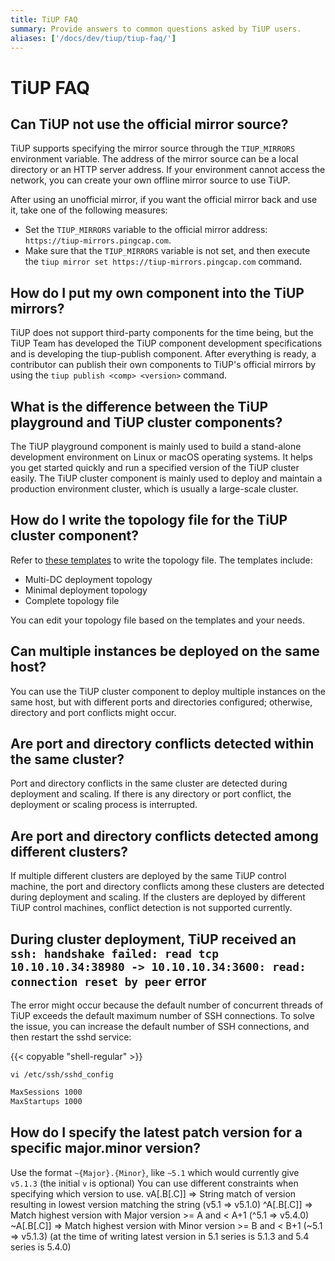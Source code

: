 ```yaml
---
title: TiUP FAQ
summary: Provide answers to common questions asked by TiUP users.
aliases: ['/docs/dev/tiup/tiup-faq/']
---
```


# TiUP FAQ

## Can TiUP not use the official mirror source?

TiUP supports specifying the mirror source through the `TIUP_MIRRORS` environment variable. The address of the mirror source can be a local directory or an HTTP server address. If your environment cannot access the network, you can create your own offline mirror source to use TiUP.

After using an unofficial mirror, if you want the official mirror back and use it, take one of the following measures:

- Set the `TIUP_MIRRORS` variable to the official mirror address: `https://tiup-mirrors.pingcap.com`.
- Make sure that the `TIUP_MIRRORS` variable is not set, and then execute the `tiup mirror set https://tiup-mirrors.pingcap.com` command.

## How do I put my own component into the TiUP mirrors?

TiUP does not support third-party components for the time being, but the TiUP Team has developed the TiUP component development specifications and is developing the tiup-publish component. After everything is ready, a contributor can publish their own components to TiUP's official mirrors by using the `tiup publish <comp> <version>` command.

## What is the difference between the TiUP playground and TiUP cluster components?

The TiUP playground component is mainly used to build a stand-alone development environment on Linux or macOS operating systems. It helps you get started quickly and run a specified version of the TiUP cluster easily. The TiUP cluster component is mainly used to deploy and maintain a production environment cluster, which is usually a large-scale cluster.

## How do I write the topology file for the TiUP cluster component?

Refer to [these templates](https://github.com/pingcap/tiup/tree/master/examples) to write the topology file. The templates include:

- Multi-DC deployment topology
- Minimal deployment topology
- Complete topology file

You can edit your topology file based on the templates and your needs.

## Can multiple instances be deployed on the same host?

You can use the TiUP cluster component to deploy multiple instances on the same host, but with different ports and directories configured; otherwise, directory and port conflicts might occur.

## Are port and directory conflicts detected within the same cluster?

Port and directory conflicts in the same cluster are detected during deployment and scaling. If there is any directory or port conflict, the deployment or scaling process is interrupted.

## Are port and directory conflicts detected among different clusters?

If multiple different clusters are deployed by the same TiUP control machine, the port and directory conflicts among these clusters are detected during deployment and scaling. If the clusters are deployed by different TiUP control machines, conflict detection is not supported currently.

## During cluster deployment, TiUP received an `ssh: handshake failed: read tcp 10.10.10.34:38980 -> 10.10.10.34:3600: read: connection reset by peer` error

The error might occur because the default number of concurrent threads of TiUP exceeds the default maximum number of SSH connections. To solve the issue, you can increase the default number of SSH connections, and then restart the sshd service:

{{< copyable "shell-regular" >}}

```shell
vi /etc/ssh/sshd_config
```

```bash
MaxSessions 1000
MaxStartups 1000
```

## How do I specify the latest patch version for a specific major.minor version?

Use the format `~{Major}.{Minor}`, like `~5.1` which would currently give `v5.1.3` (the initial `v` is optional)
You can use different constraints when specifying which version to use.
vA[.B[.C]] => String match of version resulting in lowest version matching the string (v5.1 => v5.1.0)
^A[.B[.C]] => Match highest version with Major version >= A and < A+1 (^5.1 => v5.4.0)
~A[.B[.C]] => Match highest version with Minor version >= B and < B+1 (~5.1 => v5.1.3)
(at the time of writing latest version in 5.1 series is 5.1.3 and 5.4 series is 5.4.0)
